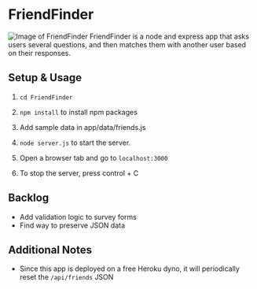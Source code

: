 # FriendFinder
![Image of FriendFinder](https://www.alanchen.com/wp-content/uploads/2019/01/friendfinderthumb.png)
FriendFinder is a node and express app that asks users several questions, and then matches them with another user based on their responses.

## Setup & Usage
1. `cd FriendFinder`

2. `npm install` to install npm packages

3. Add sample data in app/data/friends.js

4. `node server.js` to start the server.

5. Open a browser tab and go to `localhost:3000`

6. To stop the server, press control + C

## Backlog
- Add validation logic to survey forms
- Find way to preserve JSON data

## Additional Notes
- Since this app is deployed on a free Heroku dyno, it will periodically reset the `/api/friends` JSON
